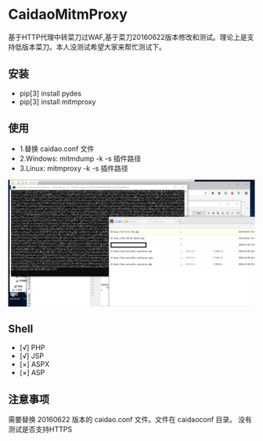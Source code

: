 # CaidaoMitmProxy
基于HTTP代理中转菜刀过WAF,基于菜刀20160622版本修改和测试。理论上是支持低版本菜刀。本人没测试希望大家来帮忙测试下。

## 安装
* pip[3] install pydes
* pip[3] install mitmproxy

## 使用
* 1.替换 caidao.conf 文件
* 2.Windows: mitmdump -k -s 插件路径
* 3.Linux: mitmproxy -k -s 插件路径

![](/img/ROE8ZV8U_2@91.jpg)

## Shell
- [√] PHP
- [√] JSP
- [×] ASPX
- [×] ASP

## 注意事项
需要替换 20160622 版本的 caidao.conf 文件。文件在 caidaoconf 目录。
没有测试是否支持HTTPS
